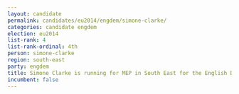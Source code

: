 ```yaml
---
layout: candidate
permalink: candidates/eu2014/engdem/simone-clarke/
categories: candidate engdem
election: eu2014
list-rank: 4
list-rank-ordinal: 4th
person: simone-clarke
region: south-east
party: engdem
title: Simone Clarke is running for MEP in South East for the English Democrats
incumbent: false
---
```

